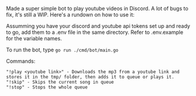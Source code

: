 Made a super simple bot to play youtube videos in Discord. A lot of bugs to fix, it's still a WIP. Here's a rundown on how to use it:

Assumming you have your discord and youtube api tokens set up and ready to go, add them to a .env file in the same directory. Refer to .env.example for the variable names.

To run the bot, type ```go run ./cmd/bot/main.go```

Commands:
```
"!play <youtube link>" - Downloads the mp3 from a youtube link and stores it in the tmp/ folder, then adds it to queue or plays it.
"!skip" - Skips the current song in queue
"!stop" - Stops the whole queue
```
